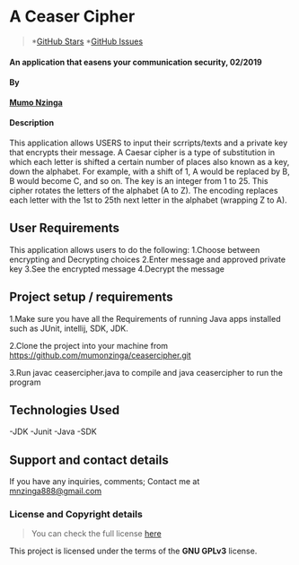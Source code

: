 #  A Ceaser Cipher
>*[GitHub Stars](https://github.com/mumonzinga/ceasercipher/stargazers) *[GitHub Issues](https://github.com/mumonzinga/ceasercipher/issues)

#### An application that easens your communication security, 02/2019

#### By
**[Mumo Nzinga](https://github.com/mumonzinga)**

#### Description

This application allows USERS to input their scrripts/texts and a private key that encrypts their message. A Caesar cipher is a type of substitution in which each letter is shifted a certain number of places also known as a key, down the alphabet.  For example, with a shift of 1, A would be replaced by B, B would become C, and so on. The key is an integer from 1 to 25. This cipher rotates the letters of the alphabet (A to Z). The encoding replaces each letter with the 1st to 25th next letter in the alphabet (wrapping Z to A).

## User Requirements

This application allows users to do the following:
1.Choose between encrypting and Decrypting choices
2.Enter  message and approved private key
3.See the encrypted message
4.Decrypt the message

## Project setup / requirements
1.Make sure you have all the Requirements of running Java apps installed such as JUnit, intellij, SDK, JDK.

2.Clone the project into your machine from https://github.com/mumonzinga/ceasercipher.git

3.Run javac ceasercipher.java to compile and java ceasercipher to run the program

## Technologies Used

-JDK
-Junit
-Java
-SDK

## Support and contact details
If you have any inquiries, comments; Contact me at mnzinga888@gmail.com


### License and Copyright details
>You can check the full license [here](https://github.com/mumonzinga/LICENSE.git)

This project is licensed under the terms of the **GNU GPLv3** license.






